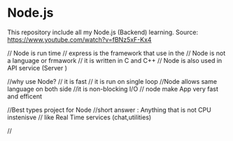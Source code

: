 # Node.js
This repository include all my Node.js (Backend) learning.
Source:
https://www.youtube.com/watch?v=fBNz5xF-Kx4  

// Node is run time 
// express is the framework that use in the 
// Node is not a language or frmawork 
// it is written in C and C++
// Node is also used in API service (Server )


//why use Node?
// it is fast 
// it is run on single loop
//Node allows same language on both side 
//it is non-blocking I/O
// node make App very fast and efficent 


//Best types project for Node
//short answer : Anything that is not CPU instenisve
// like Real Time services (chat,utilities)

  //